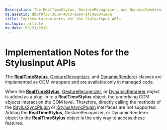 ```yaml
---
Description: The RealTimeStylus, GestureRecognizer, and DynamicRenderer classes are implemented as COM wrappers and are available only in managed code.
ms.assetid: db8f0f25-3650-4843-92e4-af5460841e7e
title: Implementation Notes for the StylusInput APIs
ms.topic: article
ms.date: 05/31/2018
---
```


# Implementation Notes for the StylusInput APIs

The [**RealTimeStylus**](realtimestylus-class.md), [GestureRecognizer](/previous-versions/ms575185(v=vs.100)), and [DynamicRenderer](/previous-versions/ms575176(v=vs.100)) classes are implemented as COM wrappers and are available only in managed code.

When the [**RealTimeStylus**](realtimestylus-class.md), [GestureRecognizer](/previous-versions/ms575185(v=vs.100)), or [DynamicRenderer](/previous-versions/ms575176(v=vs.100)) object is added as a plug-in to a **RealTimeStylus** object, the underlying COM objects interact on the COM level. Therefore, directly calling the methods of the [IStylusSyncPlugin](/previous-versions/ms575201(v=vs.100)) or [IStylusAsyncPlugin](/previous-versions/ms575194(v=vs.100)) interfaces are not supported. Adding the **RealTimeStylus**, GestureRecognizer, or DynamicRenderer object to the **RealTimeStylus** object is the only way to access these features.

 

 